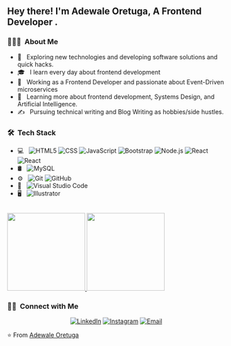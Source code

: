 <h2> Hey there! I'm Adewale Oretuga, A Frontend Developer .</h2>

<h3> 👨🏻‍💻 &nbsp;About Me </h3>

- 🤔 &nbsp; Exploring new technologies and developing software solutions and quick hacks.
- 🎓 &nbsp; I learn every day about frontend development
- 💼 &nbsp; Working as a Frontend Developer and passionate about Event-Driven microservices 
- 🌱 &nbsp; Learning more about frontend development, Systems Design, and Artificial Intelligence.
- ✍️ &nbsp; Pursuing technical writing and Blog Writing as hobbies/side hustles.

<h3> 🛠 &nbsp;Tech Stack</h3>

- 💻 &nbsp; ![HTML5](https://img.shields.io/badge/-HTML5-333333?style=flat&logo=HTML5)
  ![CSS](https://img.shields.io/badge/-CSS-333333?style=flat&logo=CSS3&logoColor=1572B6)
  ![JavaScript](https://img.shields.io/badge/-JavaScript-333333?style=flat&logo=javascript)
  ![Bootstrap](https://img.shields.io/badge/-Bootstrap-333333?style=flat&logo=bootstrap&logoColor=563D7C)
  ![Node.js](https://img.shields.io/badge/-Next.js-333333?style=flat&logo=next.js)
  ![React](https://img.shields.io/badge/-React-333333?style=flat&logo=react)
  ![React](https://img.shields.io/badge/-tailwind-333333?style=flat&logo=tailwind)
- 🛢 &nbsp;
  ![MySQL](https://img.shields.io/badge/-MySQL-333333?style=flat&logo=mysql)
- ⚙️ &nbsp;
  ![Git](https://img.shields.io/badge/-Git-333333?style=flat&logo=git)
  ![GitHub](https://img.shields.io/badge/-GitHub-333333?style=flat&logo=github)
- 🔧 &nbsp;
  ![Visual Studio Code](https://img.shields.io/badge/-Visual%20Studio%20Code-333333?style=flat&logo=visual-studio-code&logoColor=007ACC)
- 🖥 &nbsp;
  ![Illustrator](https://img.shields.io/badge/-figma-333333?style=flat&logo=adobe-figma)
 

<br/>

<a href="https://github.com/Oretugaadewale">
  <img height="180em" src="https://github-readme-stats.vercel.app/api?username=Oretugaadewale&theme=buefy&show_icons=true" />
  <img height="180em" src="https://github-readme-stats.vercel.app/api/top-langs/?username=Oretugaadewale&theme=buefy&layout=compact" />
</a>

<br/>

<h3> 🤝🏻 &nbsp;Connect with Me </h3>

<p align="center">
<a href="https://www.linkedin.com/in/adewale-oretuga-997421159/"><img alt="LinkedIn" src="https://img.shields.io/badge/LinkedIn-Adewale%20Oretuga%20-blue?style=flat-square&logo=linkedin"></a>
<a href="https://www.instagram.com/oretuga_adewale/"><img alt="Instagram" src="https://img.shields.io/badge/Instagram-oretuga_adewale__-blue?style=flat-square&logo=instagram"></a>
<a href="mailto:oretugafolorunso@gmail.com"><img alt="Email" src="https://img.shields.io/badge/Email-oretugafolorunso@gmail.com-blue?style=flat-square&logo=gmail"></a>
</p>

⭐️ From [Adewale Oretuga](https://github.com/Oretugaadewale)
